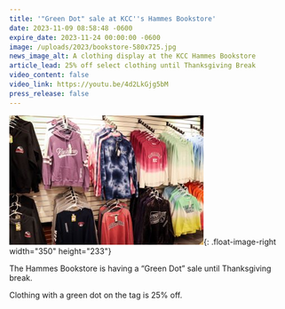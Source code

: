 ```yaml
---
title: '"Green Dot" sale at KCC''s Hammes Bookstore'
date: 2023-11-09 08:58:48 -0600
expire_date: 2023-11-24 00:00:00 -0600
image: /uploads/2023/bookstore-580x725.jpg
news_image_alt: A clothing display at the KCC Hammes Bookstore
article_lead: 25% off select clothing until Thanksgiving Break
video_content: false
video_link: https://youtu.be/4d2LkGjg5bM
press_release: false
---
```

![](/uploads/2023/bookstore-350x233.jpg){: .float-image-right width="350" height="233"}

The Hammes Bookstore is having a “Green Dot” sale until Thanksgiving break.

Clothing with a green dot on the tag is 25% off.